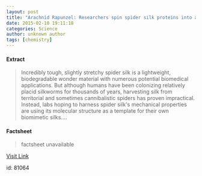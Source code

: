```yaml
---
layout: post
title: "Arachnid Rapunzel: Researchers spin spider silk proteins into artificial silk"
date: 2015-02-10 19:11:18
categories: Science
author: unknown author
tags: [chemistry]
---
```



#### Extract
>Incredibly tough, slightly stretchy spider silk is a lightweight, biodegradable wonder material with numerous potential biomedical applications. But although humans have been colonizing relatively placid silkworms for thousands of years, harvesting silk from territorial and sometimes cannibalistic spiders has proven impractical. Instead, labs hoping to harness spider silk's mechanical properties are using its molecular structure as a template for their own biomimetic silks....

#### Factsheet
>factsheet unavailable

[Visit Link](http://phys.org/news342799867.html)

id:   81064


